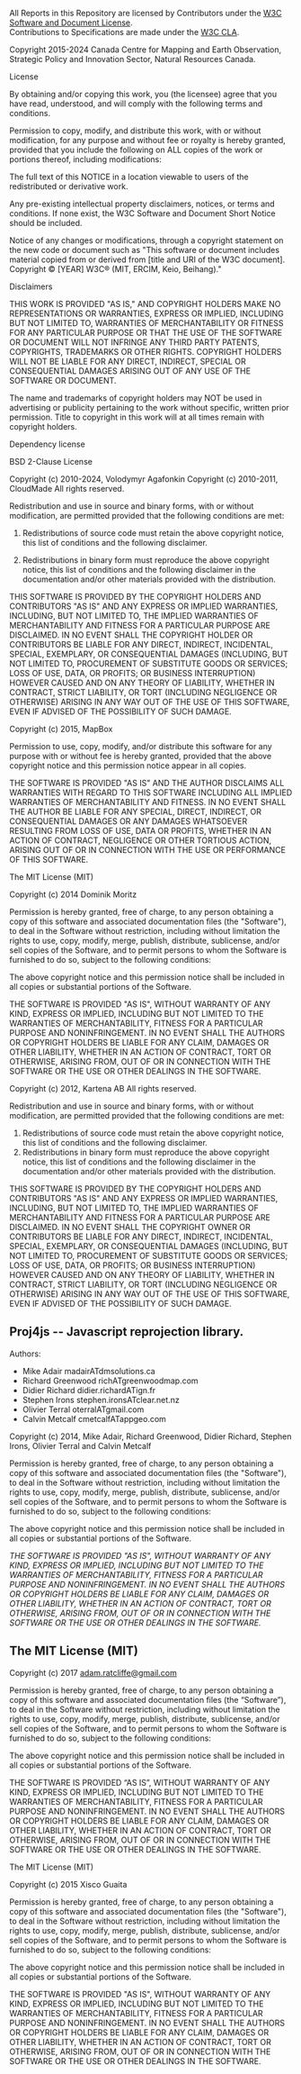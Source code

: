All Reports in this Repository are licensed by Contributors under the 
[W3C Software and Document License](http://www.w3.org/Consortium/Legal/2015/copyright-software-and-document).  
Contributions to Specifications are made under the
[W3C CLA](https://www.w3.org/community/about/agreements/cla/).

Copyright 2015-2024 Canada Centre for Mapping and Earth Observation, 
Strategic Policy and Innovation Sector, Natural Resources Canada.

License

By obtaining and/or copying this work, you (the licensee) agree that you have 
read, understood, and will comply with the following terms and conditions.

Permission to copy, modify, and distribute this work, with or without 
modification, for any purpose and without fee or royalty is hereby granted, 
provided that you include the following on ALL copies of the work or portions 
thereof, including modifications:

The full text of this NOTICE in a location viewable to users of the 
redistributed or derivative work.

Any pre-existing intellectual property disclaimers, notices, or terms and 
conditions. If none exist, the W3C Software and Document Short Notice should 
be included.

Notice of any changes or modifications, through a copyright statement on the 
new code or document such as "This software or document includes material 
copied from or derived from [title and URI of the W3C document]. 
Copyright © [YEAR] W3C® (MIT, ERCIM, Keio, Beihang)."

Disclaimers

THIS WORK IS PROVIDED "AS IS," AND COPYRIGHT HOLDERS MAKE NO REPRESENTATIONS 
OR WARRANTIES, EXPRESS OR IMPLIED, INCLUDING BUT NOT LIMITED TO, WARRANTIES OF 
MERCHANTABILITY OR FITNESS FOR ANY PARTICULAR PURPOSE OR THAT THE USE OF THE 
SOFTWARE OR DOCUMENT WILL NOT INFRINGE ANY THIRD PARTY PATENTS, COPYRIGHTS, 
TRADEMARKS OR OTHER RIGHTS.
COPYRIGHT HOLDERS WILL NOT BE LIABLE FOR ANY DIRECT, INDIRECT, SPECIAL OR 
CONSEQUENTIAL DAMAGES ARISING OUT OF ANY USE OF THE SOFTWARE OR DOCUMENT.

The name and trademarks of copyright holders may NOT be used in advertising or 
publicity pertaining to the work without specific, written prior permission. 
Title to copyright in this work will at all times remain with copyright holders.

Dependency license

BSD 2-Clause License

Copyright (c) 2010-2024, Volodymyr Agafonkin
Copyright (c) 2010-2011, CloudMade
All rights reserved.

Redistribution and use in source and binary forms, with or without
modification, are permitted provided that the following conditions are met:

1. Redistributions of source code must retain the above copyright notice, this
   list of conditions and the following disclaimer.

2. Redistributions in binary form must reproduce the above copyright notice,
   this list of conditions and the following disclaimer in the documentation
   and/or other materials provided with the distribution.

THIS SOFTWARE IS PROVIDED BY THE COPYRIGHT HOLDERS AND CONTRIBUTORS "AS IS"
AND ANY EXPRESS OR IMPLIED WARRANTIES, INCLUDING, BUT NOT LIMITED TO, THE
IMPLIED WARRANTIES OF MERCHANTABILITY AND FITNESS FOR A PARTICULAR PURPOSE ARE
DISCLAIMED. IN NO EVENT SHALL THE COPYRIGHT HOLDER OR CONTRIBUTORS BE LIABLE
FOR ANY DIRECT, INDIRECT, INCIDENTAL, SPECIAL, EXEMPLARY, OR CONSEQUENTIAL
DAMAGES (INCLUDING, BUT NOT LIMITED TO, PROCUREMENT OF SUBSTITUTE GOODS OR
SERVICES; LOSS OF USE, DATA, OR PROFITS; OR BUSINESS INTERRUPTION) HOWEVER
CAUSED AND ON ANY THEORY OF LIABILITY, WHETHER IN CONTRACT, STRICT LIABILITY,
OR TORT (INCLUDING NEGLIGENCE OR OTHERWISE) ARISING IN ANY WAY OUT OF THE USE
OF THIS SOFTWARE, EVEN IF ADVISED OF THE POSSIBILITY OF SUCH DAMAGE.

Copyright (c) 2015, MapBox

Permission to use, copy, modify, and/or distribute this software for any purpose with or without fee is hereby granted, provided that the above copyright notice and this permission notice appear in all copies.

THE SOFTWARE IS PROVIDED "AS IS" AND THE AUTHOR DISCLAIMS ALL WARRANTIES WITH REGARD TO THIS SOFTWARE INCLUDING ALL IMPLIED WARRANTIES OF MERCHANTABILITY AND FITNESS. IN NO EVENT SHALL THE AUTHOR BE LIABLE FOR ANY SPECIAL, DIRECT, INDIRECT, OR CONSEQUENTIAL DAMAGES OR ANY DAMAGES WHATSOEVER RESULTING FROM LOSS OF USE, DATA OR PROFITS, WHETHER IN AN ACTION OF CONTRACT, NEGLIGENCE OR OTHER TORTIOUS ACTION, ARISING OUT OF OR IN CONNECTION WITH THE USE OR PERFORMANCE OF THIS SOFTWARE.

The MIT License (MIT)

Copyright (c) 2014 Dominik Moritz

Permission is hereby granted, free of charge, to any person obtaining a copy
of this software and associated documentation files (the "Software"), to deal
in the Software without restriction, including without limitation the rights
to use, copy, modify, merge, publish, distribute, sublicense, and/or sell
copies of the Software, and to permit persons to whom the Software is
furnished to do so, subject to the following conditions:

The above copyright notice and this permission notice shall be included in
all copies or substantial portions of the Software.

THE SOFTWARE IS PROVIDED "AS IS", WITHOUT WARRANTY OF ANY KIND, EXPRESS OR
IMPLIED, INCLUDING BUT NOT LIMITED TO THE WARRANTIES OF MERCHANTABILITY,
FITNESS FOR A PARTICULAR PURPOSE AND NONINFRINGEMENT. IN NO EVENT SHALL THE
AUTHORS OR COPYRIGHT HOLDERS BE LIABLE FOR ANY CLAIM, DAMAGES OR OTHER
LIABILITY, WHETHER IN AN ACTION OF CONTRACT, TORT OR OTHERWISE, ARISING FROM,
OUT OF OR IN CONNECTION WITH THE SOFTWARE OR THE USE OR OTHER DEALINGS IN
THE SOFTWARE.

Copyright (c) 2012, Kartena AB
All rights reserved.

Redistribution and use in source and binary forms, with or without
modification, are permitted provided that the following conditions are met: 

1. Redistributions of source code must retain the above copyright notice, this
   list of conditions and the following disclaimer. 
2. Redistributions in binary form must reproduce the above copyright notice,
   this list of conditions and the following disclaimer in the documentation
   and/or other materials provided with the distribution. 

THIS SOFTWARE IS PROVIDED BY THE COPYRIGHT HOLDERS AND CONTRIBUTORS "AS IS" AND
ANY EXPRESS OR IMPLIED WARRANTIES, INCLUDING, BUT NOT LIMITED TO, THE IMPLIED
WARRANTIES OF MERCHANTABILITY AND FITNESS FOR A PARTICULAR PURPOSE ARE
DISCLAIMED. IN NO EVENT SHALL THE COPYRIGHT OWNER OR CONTRIBUTORS BE LIABLE FOR
ANY DIRECT, INDIRECT, INCIDENTAL, SPECIAL, EXEMPLARY, OR CONSEQUENTIAL DAMAGES
(INCLUDING, BUT NOT LIMITED TO, PROCUREMENT OF SUBSTITUTE GOODS OR SERVICES;
LOSS OF USE, DATA, OR PROFITS; OR BUSINESS INTERRUPTION) HOWEVER CAUSED AND
ON ANY THEORY OF LIABILITY, WHETHER IN CONTRACT, STRICT LIABILITY, OR TORT
(INCLUDING NEGLIGENCE OR OTHERWISE) ARISING IN ANY WAY OUT OF THE USE OF THIS
SOFTWARE, EVEN IF ADVISED OF THE POSSIBILITY OF SUCH DAMAGE.

## Proj4js -- Javascript reprojection library. 
 
Authors:
- Mike Adair madairATdmsolutions.ca
- Richard Greenwood richATgreenwoodmap.com
- Didier Richard didier.richardATign.fr
- Stephen Irons stephen.ironsATclear.net.nz
- Olivier Terral oterralATgmail.com
- Calvin Metcalf cmetcalfATappgeo.com

Copyright (c) 2014, Mike Adair, Richard Greenwood, Didier Richard, Stephen Irons, Olivier Terral and Calvin Metcalf

 Permission is hereby granted, free of charge, to any person obtaining a
 copy of this software and associated documentation files (the "Software"),
 to deal in the Software without restriction, including without limitation
 the rights to use, copy, modify, merge, publish, distribute, sublicense,
 and/or sell copies of the Software, and to permit persons to whom the
 Software is furnished to do so, subject to the following conditions:

 The above copyright notice and this permission notice shall be included
 in all copies or substantial portions of the Software.

 _THE SOFTWARE IS PROVIDED "AS IS", WITHOUT WARRANTY OF ANY KIND, EXPRESS
 OR IMPLIED, INCLUDING BUT NOT LIMITED TO THE WARRANTIES OF MERCHANTABILITY,
 FITNESS FOR A PARTICULAR PURPOSE AND NONINFRINGEMENT. IN NO EVENT SHALL
 THE AUTHORS OR COPYRIGHT HOLDERS BE LIABLE FOR ANY CLAIM, DAMAGES OR OTHER
 LIABILITY, WHETHER IN AN ACTION OF CONTRACT, TORT OR OTHERWISE, ARISING
 FROM, OUT OF OR IN CONNECTION WITH THE SOFTWARE OR THE USE OR OTHER
 DEALINGS IN THE SOFTWARE._

The MIT License (MIT)
--

Copyright (c) 2017 adam.ratcliffe@gmail.com

Permission is hereby granted, free of charge, to any person obtaining a copy of this software and associated documentation files (the “Software”), to deal in the Software without restriction, including without limitation the rights to use, copy, modify, merge, publish, distribute, sublicense, and/or sell copies of the Software, and to permit persons to whom the Software is furnished to do so, subject to the following conditions:

The above copyright notice and this permission notice shall be included in all copies or substantial portions of the Software.

THE SOFTWARE IS PROVIDED “AS IS”, WITHOUT WARRANTY OF ANY KIND, EXPRESS OR IMPLIED, INCLUDING BUT NOT LIMITED TO THE WARRANTIES OF MERCHANTABILITY, FITNESS FOR A PARTICULAR PURPOSE AND NONINFRINGEMENT. IN NO EVENT SHALL THE AUTHORS OR COPYRIGHT HOLDERS BE LIABLE FOR ANY CLAIM, DAMAGES OR OTHER LIABILITY, WHETHER IN AN ACTION OF CONTRACT, TORT OR OTHERWISE, ARISING FROM, OUT OF OR IN CONNECTION WITH THE SOFTWARE OR THE USE OR OTHER DEALINGS IN THE SOFTWARE.

The MIT License (MIT)

Copyright (c) 2015 Xisco Guaita

Permission is hereby granted, free of charge, to any person obtaining a copy
of this software and associated documentation files (the "Software"), to deal
in the Software without restriction, including without limitation the rights
to use, copy, modify, merge, publish, distribute, sublicense, and/or sell
copies of the Software, and to permit persons to whom the Software is
furnished to do so, subject to the following conditions:

The above copyright notice and this permission notice shall be included in all
copies or substantial portions of the Software.

THE SOFTWARE IS PROVIDED "AS IS", WITHOUT WARRANTY OF ANY KIND, EXPRESS OR
IMPLIED, INCLUDING BUT NOT LIMITED TO THE WARRANTIES OF MERCHANTABILITY,
FITNESS FOR A PARTICULAR PURPOSE AND NONINFRINGEMENT. IN NO EVENT SHALL THE
AUTHORS OR COPYRIGHT HOLDERS BE LIABLE FOR ANY CLAIM, DAMAGES OR OTHER
LIABILITY, WHETHER IN AN ACTION OF CONTRACT, TORT OR OTHERWISE, ARISING FROM,
OUT OF OR IN CONNECTION WITH THE SOFTWARE OR THE USE OR OTHER DEALINGS IN THE
SOFTWARE.
